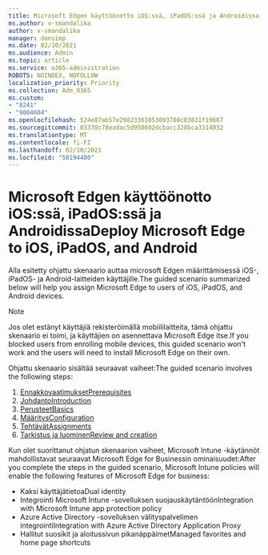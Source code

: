```yaml
---
title: Microsoft Edgen käyttöönotto iOS:ssä, iPadOS:ssä ja Androidissa
ms.author: v-smandalika
author: v-smandalika
manager: dansimp
ms.date: 02/10/2021
ms.audience: Admin
ms.topic: article
ms.service: o365-administration
ROBOTS: NOINDEX, NOFOLLOW
localization_priority: Priority
ms.collection: Adm_O365
ms.custom:
- "8241"
- "9004604"
ms.openlocfilehash: 524e87ab57e29823361053093708c83831f19687
ms.sourcegitcommit: 03378c78eadac5d950802dcbacc328bca3314032
ms.translationtype: MT
ms.contentlocale: fi-FI
ms.lasthandoff: 02/10/2021
ms.locfileid: "50194480"
---
```

# <a name="deploy-microsoft-edge-to-ios-ipados-and-android"></a><span data-ttu-id="f267f-102">Microsoft Edgen käyttöönotto iOS:ssä, iPadOS:ssä ja Androidissa</span><span class="sxs-lookup"><span data-stu-id="f267f-102">Deploy Microsoft Edge to iOS, iPadOS, and Android</span></span>

<span data-ttu-id="f267f-103">Alla esitetty ohjattu skenaario auttaa microsoft Edgen määrittämisessä iOS-, iPadOS- ja Android-laitteiden käyttäjille.</span><span class="sxs-lookup"><span data-stu-id="f267f-103">The guided scenario summarized below will help you assign Microsoft Edge to users of iOS, iPadOS, and Android devices.</span></span>

> [!NOTE]
> <span data-ttu-id="f267f-104">Jos olet estänyt käyttäjiä rekisteröimällä mobiililaitteita, tämä ohjattu skenaario ei toimi, ja käyttäjien on asennettava Microsoft Edge itse.</span><span class="sxs-lookup"><span data-stu-id="f267f-104">If you blocked users from enrolling mobile devices, this guided scenario won't work and the users will need to install Microsoft Edge on their own.</span></span>

<span data-ttu-id="f267f-105">Ohjattu skenaario sisältää seuraavat vaiheet:</span><span class="sxs-lookup"><span data-stu-id="f267f-105">The guided scenario involves the following steps:</span></span>

1. [<span data-ttu-id="f267f-106">Ennakkovaatimukset</span><span class="sxs-lookup"><span data-stu-id="f267f-106">Prerequisites</span></span>](https://docs.microsoft.com/mem/intune/fundamentals/guided-scenarios-edge#prerequisites)
2. [<span data-ttu-id="f267f-107">Johdanto</span><span class="sxs-lookup"><span data-stu-id="f267f-107">Introduction</span></span>](https://docs.microsoft.com/mem/intune/fundamentals/guided-scenarios-edge#step-1---introduction)
3. [<span data-ttu-id="f267f-108">Perusteet</span><span class="sxs-lookup"><span data-stu-id="f267f-108">Basics</span></span>](https://docs.microsoft.com/mem/intune/fundamentals/guided-scenarios-edge#step-2---basics)
4. [<span data-ttu-id="f267f-109">Määritys</span><span class="sxs-lookup"><span data-stu-id="f267f-109">Configuration</span></span>](https://docs.microsoft.com/mem/intune/fundamentals/guided-scenarios-edge#step-3---configuration)
5. [<span data-ttu-id="f267f-110">Tehtävät</span><span class="sxs-lookup"><span data-stu-id="f267f-110">Assignments</span></span>](https://docs.microsoft.com/mem/intune/fundamentals/guided-scenarios-edge#step-4---assignments)
6. [<span data-ttu-id="f267f-111">Tarkistus ja luominen</span><span class="sxs-lookup"><span data-stu-id="f267f-111">Review and creation</span></span>](https://docs.microsoft.com/mem/intune/fundamentals/guided-scenarios-edge#step-5---review--create)

<span data-ttu-id="f267f-112">Kun olet suorittanut ohjatun skenaarion vaiheet, Microsoft Intune -käytännöt mahdollistavat seuraavat Microsoft Edge for Businessin ominaisuudet:</span><span class="sxs-lookup"><span data-stu-id="f267f-112">After you complete the steps in the guided scenario, Microsoft Intune policies will enable the following features of Microsoft Edge for business:</span></span>

- <span data-ttu-id="f267f-113">Kaksi käyttäjätietoa</span><span class="sxs-lookup"><span data-stu-id="f267f-113">Dual identity</span></span>
- <span data-ttu-id="f267f-114">Integrointi Microsoft Intune -sovelluksen suojauskäytäntöön</span><span class="sxs-lookup"><span data-stu-id="f267f-114">Integration with Microsoft Intune app protection policy</span></span>
- <span data-ttu-id="f267f-115">Azure Active Directory -sovelluksen välityspalvelimen integrointi</span><span class="sxs-lookup"><span data-stu-id="f267f-115">Integration with Azure Active Directory Application Proxy</span></span>
- <span data-ttu-id="f267f-116">Hallitut suosikit ja aloitussivun pikanäppäimet</span><span class="sxs-lookup"><span data-stu-id="f267f-116">Managed favorites and home page shortcuts</span></span>

